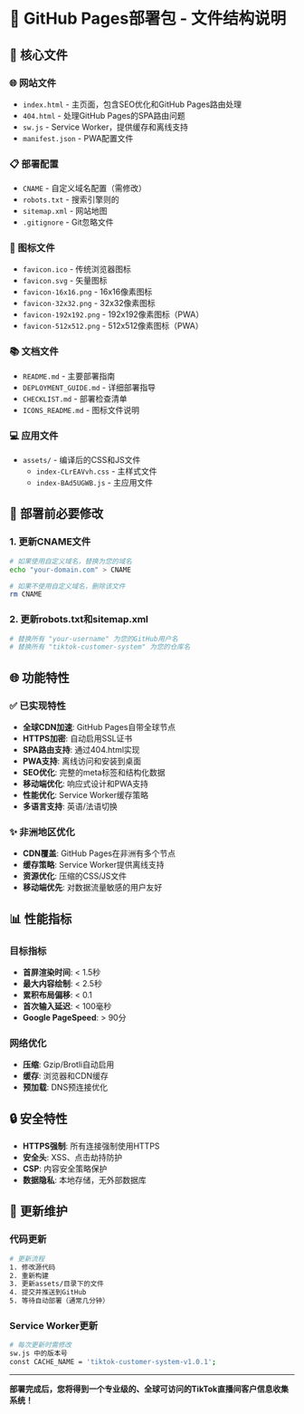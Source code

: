 # 🚀 GitHub Pages部署包 - 文件结构说明

## 📁 核心文件

### 🌐 网站文件
- `index.html` - 主页面，包含SEO优化和GitHub Pages路由处理
- `404.html` - 处理GitHub Pages的SPA路由问题
- `sw.js` - Service Worker，提供缓存和离线支持
- `manifest.json` - PWA配置文件

### 📋 部署配置
- `CNAME` - 自定义域名配置（需修改）
- `robots.txt` - 搜索引擎则的
- `sitemap.xml` - 网站地图
- `.gitignore` - Git忽略文件

### 🎨 图标文件
- `favicon.ico` - 传统浏览器图标
- `favicon.svg` - 矢量图标
- `favicon-16x16.png` - 16x16像素图标
- `favicon-32x32.png` - 32x32像素图标
- `favicon-192x192.png` - 192x192像素图标（PWA）
- `favicon-512x512.png` - 512x512像素图标（PWA）

### 📚 文档文件
- `README.md` - 主要部署指南
- `DEPLOYMENT_GUIDE.md` - 详细部署指导
- `CHECKLIST.md` - 部署检查清单
- `ICONS_README.md` - 图标文件说明

### 💻 应用文件
- `assets/` - 编译后的CSS和JS文件
  - `index-CLrEAVvh.css` - 主样式文件
  - `index-BAd5UGWB.js` - 主应用文件

## 🔧 部署前必要修改

### 1. 更新CNAME文件
```bash
# 如果使用自定义域名，替换为您的域名
echo "your-domain.com" > CNAME

# 如果不使用自定义域名，删除该文件
rm CNAME
```

### 2. 更新robots.txt和sitemap.xml
```bash
# 替换所有 "your-username" 为您的GitHub用户名
# 替换所有 "tiktok-customer-system" 为您的仓库名
```

## 🌐 功能特性

### ✅ 已实现特性
- **全球CDN加速**: GitHub Pages自带全球节点
- **HTTPS加密**: 自动启用SSL证书
- **SPA路由支持**: 通过404.html实现
- **PWA支持**: 离线访问和安装到桌面
- **SEO优化**: 完整的meta标签和结构化数据
- **移动端优化**: 响应式设计和PWA支持
- **性能优化**: Service Worker缓存策略
- **多语言支持**: 英语/法语切换

### ✨ 非洲地区优化
- **CDN覆盖**: GitHub Pages在非洲有多个节点
- **缓存策略**: Service Worker提供离线支持
- **资源优化**: 压缩的CSS/JS文件
- **移动端优先**: 对数据流量敏感的用户友好

## 📊 性能指标

### 目标指标
- **首屏渲染时间**: < 1.5秒
- **最大内容绘制**: < 2.5秒
- **累积布局偏移**: < 0.1
- **首次输入延迟**: < 100毫秒
- **Google PageSpeed**: > 90分

### 网络优化
- **压缩**: Gzip/Brotli自动启用
- **缓存**: 浏览器和CDN缓存
- **预加载**: DNS预连接优化

## 🔒 安全特性

- **HTTPS强制**: 所有连接强制使用HTTPS
- **安全头**: XSS、点击劫持防护
- **CSP**: 内容安全策略保护
- **数据隐私**: 本地存储，无外部数据库

## 🔄 更新维护

### 代码更新
```bash
# 更新流程
1. 修改源代码
2. 重新构建
3. 更新assets/目录下的文件
4. 提交并推送到GitHub
5. 等待自动部署（通常几分钟）
```

### Service Worker更新
```bash
# 每次更新时需修改
sw.js 中的版本号
const CACHE_NAME = 'tiktok-customer-system-v1.0.1';
```

---

**部署完成后，您将得到一个专业级的、全球可访问的TikTok直播间客户信息收集系统！**